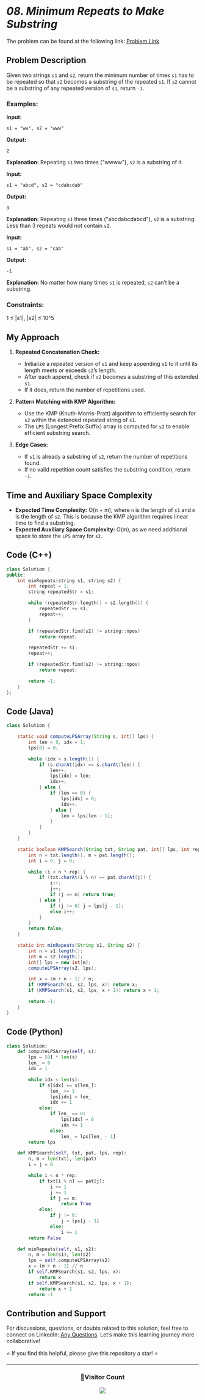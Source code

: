 # _08. Minimum Repeats to Make Substring_

The problem can be found at the following link: [Problem Link](https://www.geeksforgeeks.org/problems/minimum-times-a-has-to-be-repeated-such-that-b-is-a-substring-of-it--170645/1)

## Problem Description

Given two strings `s1` and `s2`, return the minimum number of times `s1` has to be repeated so that `s2` becomes a substring of the repeated `s1`. If `s2` cannot be a substring of any repeated version of `s1`, return `-1`.

### Examples:

**Input:**

```
s1 = "ww", s2 = "www"
```

**Output:**

```
2
```

**Explanation:** Repeating `s1` two times ("wwww"), `s2` is a substring of it.

**Input:**

```
s1 = "abcd", s2 = "cdabcdab"
```

**Output:**

```
3
```

**Explanation:** Repeating `s1` three times ("abcdabcdabcd"), `s2` is a substring. Less than 3 repeats would not contain `s2`.

**Input:**

```
s1 = "ab", s2 = "cab"
```

**Output:**

```
-1
```

**Explanation:** No matter how many times `s1` is repeated, `s2` can’t be a substring.

### Constraints:

1 ≤ |s1|, |s2| ≤ 10^5

## My Approach

1. **Repeated Concatenation Check:**
   - Initialize a repeated version of `s1` and keep appending `s1` to it until its length meets or exceeds `s2`’s length.
   - After each append, check if `s2` becomes a substring of this extended `s1`.
   - If it does, return the number of repetitions used.
2. **Pattern Matching with KMP Algorithm:**

   - Use the KMP (Knuth-Morris-Pratt) algorithm to efficiently search for `s2` within the extended repeated string of `s1`.
   - The `LPS` (Longest Prefix Suffix) array is computed for `s2` to enable efficient substring search.

3. **Edge Cases:**
   - If `s1` is already a substring of `s2`, return the number of repetitions found.
   - If no valid repetition count satisfies the substring condition, return `-1`.

## Time and Auxiliary Space Complexity

- **Expected Time Complexity:** O(n + m), where `n` is the length of `s1` and `m` is the length of `s2`. This is because the KMP algorithm requires linear time to find a substring.
- **Expected Auxiliary Space Complexity:** O(m), as we need additional space to store the `LPS` array for `s2`.

## Code (C++)

```cpp
class Solution {
public:
    int minRepeats(string s1, string s2) {
        int repeat = 1;
        string repeatedStr = s1;

        while (repeatedStr.length() < s2.length()) {
            repeatedStr += s1;
            repeat++;
        }

        if (repeatedStr.find(s2) != string::npos)
            return repeat;

        repeatedStr += s1;
        repeat++;

        if (repeatedStr.find(s2) != string::npos)
            return repeat;

        return -1;
    }
};
```

## Code (Java)

```java
class Solution {

    static void computeLPSArray(String s, int[] lps) {
        int len = 0, idx = 1;
        lps[0] = 0;

        while (idx < s.length()) {
            if (s.charAt(idx) == s.charAt(len)) {
                len++;
                lps[idx] = len;
                idx++;
            } else {
                if (len == 0) {
                    lps[idx] = 0;
                    idx++;
                } else {
                    len = lps[len - 1];
                }
            }
        }
    }

    static boolean KMPSearch(String txt, String pat, int[] lps, int rep) {
        int n = txt.length(), m = pat.length();
        int i = 0, j = 0;

        while (i < n * rep) {
            if (txt.charAt(i % n) == pat.charAt(j)) {
                i++;
                j++;
                if (j == m) return true;
            } else {
                if (j != 0) j = lps[j - 1];
                else i++;
            }
        }
        return false;
    }

    static int minRepeats(String s1, String s2) {
        int n = s1.length();
        int m = s2.length();
        int[] lps = new int[m];
        computeLPSArray(s2, lps);

        int x = (m + n - 1) / n;
        if (KMPSearch(s1, s2, lps, x)) return x;
        if (KMPSearch(s1, s2, lps, x + 1)) return x + 1;

        return -1;
    }
}
```

## Code (Python)

```python
class Solution:
    def computeLPSArray(self, s):
        lps = [0] * len(s)
        len_ = 0
        idx = 1

        while idx < len(s):
            if s[idx] == s[len_]:
                len_ += 1
                lps[idx] = len_
                idx += 1
            else:
                if len_ == 0:
                    lps[idx] = 0
                    idx += 1
                else:
                    len_ = lps[len_ - 1]
        return lps

    def KMPSearch(self, txt, pat, lps, rep):
        n, m = len(txt), len(pat)
        i = j = 0

        while i < n * rep:
            if txt[i % n] == pat[j]:
                i += 1
                j += 1
                if j == m:
                    return True
            else:
                if j != 0:
                    j = lps[j - 1]
                else:
                    i += 1
        return False

    def minRepeats(self, s1, s2):
        n, m = len(s1), len(s2)
        lps = self.computeLPSArray(s2)
        x = (m + n - 1) // n
        if self.KMPSearch(s1, s2, lps, x):
            return x
        if self.KMPSearch(s1, s2, lps, x + 1):
            return x + 1
        return -1
```

## Contribution and Support

For discussions, questions, or doubts related to this solution, feel free to connect on LinkedIn: [Any Questions](https://www.linkedin.com/in/patel-hetkumar-sandipbhai-8b110525a/). Let’s make this learning journey more collaborative!

⭐ If you find this helpful, please give this repository a star! ⭐

---

<div align="center">
  <h3><b>📍Visitor Count</b></h3>
</div>

<p align="center">
  <img src="https://profile-counter.glitch.me/Hunterdii/count.svg" />
</p>
